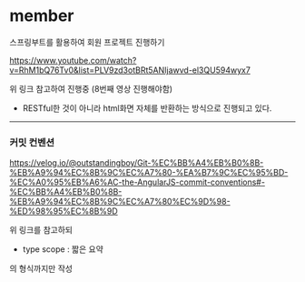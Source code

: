 # member
스프링부트를 활용하여 회원 프로젝트 진행하기

https://www.youtube.com/watch?v=RhM1bQ76Tv0&list=PLV9zd3otBRt5ANIjawvd-el3QU594wyx7

위 링크 참고하여 진행중 (8번째 영상 진행해야함)

* RESTful한 것이 아니라 html화면 자체를 반환하는 방식으로 진행되고 있다.
-----
### 커밋 컨벤션

https://velog.io/@outstandingboy/Git-%EC%BB%A4%EB%B0%8B-%EB%A9%94%EC%8B%9C%EC%A7%80-%EA%B7%9C%EC%95%BD-%EC%A0%95%EB%A6%AC-the-AngularJS-commit-conventions#-%EC%BB%A4%EB%B0%8B-%EB%A9%94%EC%8B%9C%EC%A7%80%EC%9D%98-%ED%98%95%EC%8B%9D

위 링크를 참고하되
* type scope : 짧은 요약

의 형식까지만 작성